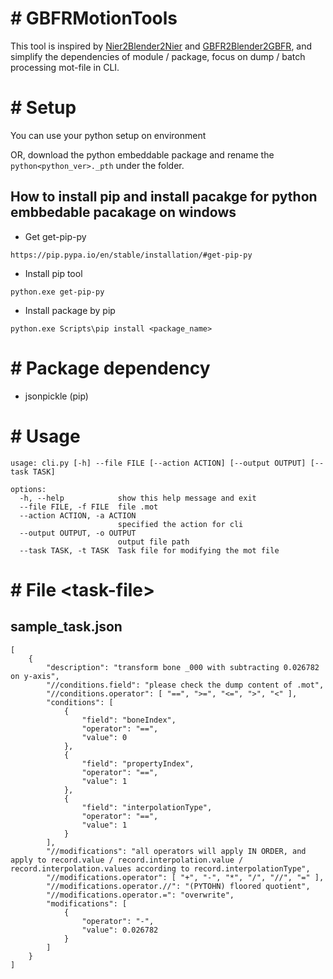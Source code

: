 # \# GBFRMotionTools

This tool is inspired by [Nier2Blender2Nier](https://github.com/WoefulWolf/NieR2Blender2NieR) and [GBFR2Blender2GBFR](https://github.com/WistfulHopes/GBFR2Blender2GBFR),
and simplify the dependencies of module / package, focus on dump / batch processing mot-file in CLI.

# \# Setup

You can use your python setup on environment

OR, download the python embeddable package and rename the ```python<python_ver>._pth``` under the folder.

## How to install pip and install pacakge for python embbedable pacakage on windows

- Get get-pip-py 
```
https://pip.pypa.io/en/stable/installation/#get-pip-py
```

- Install pip tool
```
python.exe get-pip-py
```

- Install package by pip
```
python.exe Scripts\pip install <package_name>
```

# \# Package dependency

  - jsonpickle (pip)

# \# Usage

```
usage: cli.py [-h] --file FILE [--action ACTION] [--output OUTPUT] [--task TASK]

options:
  -h, --help            show this help message and exit
  --file FILE, -f FILE  file .mot
  --action ACTION, -a ACTION
                        specified the action for cli
  --output OUTPUT, -o OUTPUT
                        output file path
  --task TASK, -t TASK  Task file for modifying the mot file
```

# \# File \<task-file\>

## sample_task.json
```
[
    {
        "description": "transform bone _000 with subtracting 0.026782 on y-axis",
        "//conditions.field": "please check the dump content of .mot",
        "//conditions.operator": [ "==", ">=", "<=", ">", "<" ],
        "conditions": [
            {
                "field": "boneIndex",
                "operator": "==",
                "value": 0
            },
            {
                "field": "propertyIndex",
                "operator": "==",
                "value": 1
            },
            {
                "field": "interpolationType",
                "operator": "==",
                "value": 1
            }
        ],
        "//modifications": "all operators will apply IN ORDER, and apply to record.value / record.interpolation.value / record.interpolation.values according to record.interpolationType",
        "//modifications.operator": [ "+", "-", "*", "/", "//", "=" ],
        "//modifications.operator.//": "(PYTOHN) floored quotient",
        "//modifications.operator.=": "overwrite",
        "modifications": [
            {
                "operator": "-",
                "value": 0.026782
            }
        ]
    }
]
```